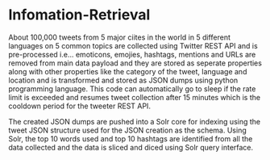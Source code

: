 # Infomation-Retrieval

About 100,000 tweets from 5 major ciites in the world in 5 different languages on 5 common topics are collected using Twitter REST API and is pre-processed i.e... emoticons, emojies, hashtags, mentions and URLs are removed from main data payload and they are stored as seperate properties along with other properties like the category of the tweet, language and location and is transformed and stored as JSON dumps using python programming language. This code can automatically go to sleep if the rate limit is exceeded and resumes tweet collection after 15 minutes which is the cooldown period for the tweeter REST API.

The created JSON dumps are pushed into a Solr core for indexing using the tweet JSON structure used for the JSON creation as the schema.
Using Solr, the top 10 words used and top 10 hashtags are identified from all the data collected and the data is sliced and diced using Solr query interface.
